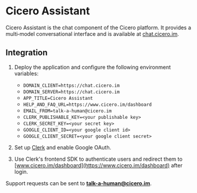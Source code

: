 # Cicero Assistant

Cicero Assistant is the chat component of the Cicero platform.  It provides a
multi‑model conversational interface and is available at
[chat.cicero.im](https://chat.cicero.im).

## Integration

1. Deploy the application and configure the following environment variables:
   - `DOMAIN_CLIENT=https://chat.cicero.im`
   - `DOMAIN_SERVER=https://chat.cicero.im`
   - `APP_TITLE=Cicero Assistant`
   - `HELP_AND_FAQ_URL=https://www.cicero.im/dashboard`
   - `EMAIL_FROM=talk-a-human@cicero.im`
   - `CLERK_PUBLISHABLE_KEY=<your publishable key>`
   - `CLERK_SECRET_KEY=<your secret key>`
   - `GOOGLE_CLIENT_ID=<your google client id>`
   - `GOOGLE_CLIENT_SECRET=<your google client secret>`

2. Set up [Clerk](https://www.cicero.im/dashboard) and enable Google OAuth.

3. Use Clerk's frontend SDK to authenticate users and redirect them to
   [www.cicero.im/dashboard](https://www.cicero.im/dashboard) after login.

Support requests can be sent to **talk-a-human@cicero.im**.

